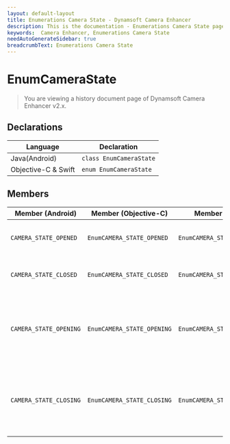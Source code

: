 ```yaml
---
layout: default-layout
title: Enumerations Camera State - Dynamsoft Camera Enhancer
description: This is the documentation - Enumerations Camera State page of Dynamsoft Camera Enhancer.
keywords:  Camera Enhancer, Enumerations Camera State
needAutoGenerateSidebar: true
breadcrumbText: Enumerations Camera State
---
```


# EnumCameraState

> You are viewing a history document page of Dynamsoft Camera Enhancer v2.x.

## Declarations

| Language | Declaration |
|----------|-------------|
| Java(Android) | `class EnumCameraState` |
| Objective-C & Swift | `enum EnumCameraState` |

## Members

| Member (Android) | Member (Objective-C) | Member (Swift) | Value | Description |
| ---------------- | -------------------- | -------------- | ----- | ----------- |
| `CAMERA_STATE_OPENED` | `EnumCAMERA_STATE_OPENED` | `EnumCAMERA_STATE_OPENED` | 1 | The selected camera is opened. |
| `CAMERA_STATE_CLOSED` | `EnumCAMERA_STATE_CLOSED` | `EnumCAMERA_STATE_CLOSED` | 2 | The selected camera is closed. |
| `CAMERA_STATE_OPENING` | `EnumCAMERA_STATE_OPENING` | `EnumCAMERA_STATE_OPENING` | 0 | The selected camera is currently closed but will be opened soon. |
| `CAMERA_STATE_CLOSING` | `EnumCAMERA_STATE_CLOSING` | `EnumCAMERA_STATE_CLOSING` | 3 | The selected camera is currently closed but will be closed soon. |
